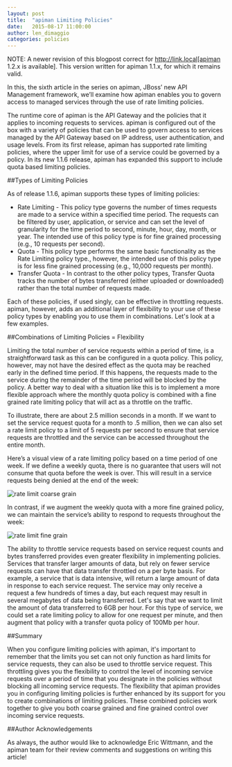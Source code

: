 ```yaml
---
layout: post
title:  "apiman Limiting Policies"
date:   2015-08-17 11:00:00
author: len_dimaggio
categories: policies
---
```


NOTE: A newer revision of this blogpost correct for http://link.local[apiman 1.2.x is available]. This version written for apiman 1.1.x, for which it remains valid.

In this, the sixth article in the series on apiman, JBoss’ new API Management framework, we’ll examine how apiman enables you to govern access to managed services through the use of rate limiting policies.

The runtime core of apiman is the API Gateway and the policies that it applies to incoming requests to services. apiman is configured out of the box with a variety of policies that can be used to govern access to services managed by the API Gateway based on IP address, user authentication, and usage levels. From its first release, apiman has supported rate limiting policies, where the upper limit for use of a service could be governed by a policy. In its new 1.1.6 release, apiman has expanded this support to include quota based limiting policies. 

<!--more-->

##Types of Limiting Policies

As of release 1.1.6, apiman supports these types of limiting policies:

* Rate Limiting - This policy type governs the number of times requests are made to a service within a specified time period. The requests can be filtered by user, application, or service and can set the level of granularity for the time period to second, minute, hour, day, month, or year. The intended use of this policy type is for fine grained processing (e.g., 10 requests per second).
* Quota - This policy type performs the same basic functionality as the Rate Limiting policy type., however, the intended use of this policy type is for less fine grained processing (e.g., 10,000 requests per month).
* Transfer Quota - In contrast to the other policy types, Transfer Quota tracks the number of bytes transferred (either uploaded or downloaded) rather than the total number of requests made. 

Each of these policies, if used singly, can be effective in throttling requests. apiman, however, adds an additional layer of flexibility to your use of these policy types by enabling you to use them in combinations. Let's look at a few examples.

##Combinations of Limiting Policies = Flexibility

Limiting the total number of service requests within a period of time, is a straightforward task as this can be configured in a quota policy. This policy, however, may not have the desired effect as the quota may be reached early in the defined time period. If this happens, the requests made to the service during the remainder of the time period will be blocked by the policy. A better way to deal with a situation like this is to implement a more flexible approach where the monthly quota policy is combined with a fine grained rate limiting policy that will act as a throttle on the traffic. 

To illustrate, there are about 2.5 million seconds in a month. If we want to set the service request quota for a month to .5 million, then we can also set a rate limit policy to a limit of 5 requests per second to ensure that service requests are throttled and the service can be accessed throughout the entire month.

Here’s a visual view of a rate limiting policy based on a time period of one week. If we define a weekly quota, there is no guarantee that users will not consume that quota before the week is over. This will result in a service requests being denied at the end of the week:

![rate limit coarse grain](/blog/images/2015-08-17/rate_limit1.png)
 
In contrast, if we augment the weekly quota with a more fine grained policy, we can maintain the service’s ability to respond to requests throughout the week:

![rate limit fine grain](/blog/images/2015-08-17/rate_limit2.png)
 
The ability to throttle service requests based on service request counts and bytes transferred provides even greater flexibility in implementing policies. Services that transfer larger amounts of data, but rely on fewer service requests can have that data transfer throttled on a per byte basis. For example, a service that is data intensive, will return a large amount of data in response to each service request. The service may only receive a request a few hundreds of times a day, but each request may result in several megabytes of data being transferred. Let's say that we want to limit the amount of data transferred to 6GB per hour. For this type of service, we could set a rate limiting policy to allow for one request per minute, and then augment that policy with a transfer quota policy of 100Mb per hour.

##Summary

When you configure limiting policies with apiman, it's important to remember that the limits you set can not only function as hard limits for service requests, they can also be used to throttle service request. This throttling gives you the flexibility to control the level of incoming service requests over a period of time that you designate in the policies without blocking all incoming service requests. The flexibility that apiman provides you in configuring limiting policies is further enhanced by its support for you to create combinations of limiting policies. These combined policies work together to give you both coarse grained and fine grained control over incoming service requests.  

##Author Acknowledgements

As always, the author would like to acknowledge Eric Wittmann, and the apiman team for their review comments and suggestions on writing this article!




